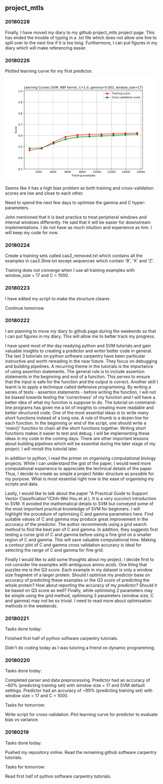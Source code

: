 ## project_mtls

### 20180228

Finally, I have moved my diary to my github project_mtls project page. This has ended the trouble of typing in a .txt file which does not allow one line to spill over to the next line if it is too long. Furthermore, I can put figures in my diary which will make referencing easier.


### 20180226

Plotted learning curve for my first predictor.

![learning_curve2.png](https://github.com/shuhanxu93/project_mtls/blob/master/figures/learning_curve2.png)

Seems like it has a high bias problem as both training and cross-validation scores are low and close to each other.

Need to spend the next few days to optimise the gamma and C hyper-parameters.

John mentioned that it is best practice to treat peripheral windows and internal windows differently. He said that it will be easier for downstream implementations. I do not have as much intuition and experience as him. I will keep my code for now.


### 20180224

Create a training sets called cas3_removed.txt which contains all the examples in cas3.3line.txt except sequences which contain 'B', 'X' and 'Z'.

Training does not converge when I use all training examples with window_size = 17 and C = 1000.


### 20180223

I have edited my script to make the structure clearer.

Continue tomorrow.


### 20180222

I am planning to move my diary to github page during the weekends so that I can put figures in my diary. This will allow me to better track my progress.

I have spent most of the day readying python and SVM tutorials and gain valuable insights to creating a predictor and writer better code in general. The last 3 tutorials on python software carpentry have been particular instructive and worth rereading in the near future. They focus on debugging and building pipelines. A recurring theme in the tutorials is the importance of using assertion statements. The general rule is to include assertion statements in the beginning and end of a function. This serves to ensure that the input is safe for the function and the output is correct. Another skill I learnt is to apply a technique called defensive programming. By writing a series of tests - assertion statements - before writing the function, I will not be biased towards testing the 'correctness' of my function and I will have a better idea of what my function is suppose to do. The tutorial on command-line programs has given me a lot of insights to creating more readable and better structured code. One of the most essential ideas is to write many short functions instead of a long one. A rule of thumb is a dozen line for each function. In the beginning or end of the script, one should write a 'main()' function to chain all the short functions together. Writing short functions makes it easier to test and debug. I will be implementing these ideas in my code in the coming days. There are other important lessons about building pipelines which will be essential during the later stage of my project. I will revisit this tutorial later.

In addition to python, I read the primer on organising computational biology projects. While I can understand the gist of the paper, I would need more computational experience to appreciate the technical details of the paper. Thus, I decide to create as simple a project folder structure as possible for my purpose. What is most essential right now is the ease of organising my scripts and data.

Lastly, I would like to talk about the paper "A Practical Guide to Support Vector Classification"(Chih-Wei Hsu et al.). It is a very succinct introduction to SVM. It avoided the mathematical details to SVM but conveyed some of the most important practical knowledge of SVM for beginners. I will highlight the procedure of optimising C and gamma parameters here. Find suitable values of C and gamma may produce great improvement in the accuracy of the predictor. The author recommends using a grid search method to find the best pair of C and gamma. In addition, they suggests first testing a corse grid of C and gamma before using a fine grid on a smaller region of C and gamma. This will save valuable computational time. Making a contour plot of C and gamma cross validation accuracy is ideal for selecting the range of C and gamma for fine grid.

Finally I would like to add some thoughts about my project. I decide first to not consider the examples with ambiguous amino acids. One thing that puzzles me is the Q3 score. Each example in my dataset is only a window size fragment of a larger protein. Should I optimise my predictor base on accuracy of predicting these examples or the Q3 score of predicting the whole protein? How about reporting the accuracy of my predictor? Should it be based on Q3 score as well? Finally, while optimising 2 parameters may be simple using the grid method, optimising 3 parameters (window size, C and gamma) may not be so trivial. I need to read more about optimisation methods in the weekends.


### 20180221

Tasks done today:

Finished first half of python software carpentry tutorials.

Didn't do coding today as I was tutoring a friend on dynamic programming.


### 20180220

Tasks done today:

Completed parser and data preprocessing.
Predictor had an accuracy of ~60% (predicting training set) with window size = 17 and SVM default settings.
Predictor had an accuracy of ~99% (predicting training set) with window size = 17 and C = 1000.

Tasks for tomorrow:

Write script for cross-validation.
Plot learning curve for predictor to evaluate bias vs variance.


### 20180219

Tasks done today:

Pushed my repository online.
Read the remaining github software carpentry tutorials.

Tasks for tomorrow:

Read first half of python software carpentry tutorials.



